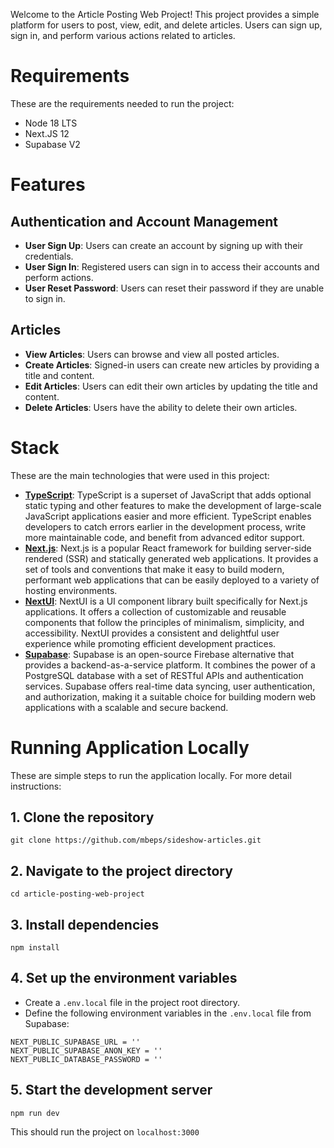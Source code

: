 Welcome to the Article Posting Web Project! This project provides a simple platform for users to post, view, edit, and delete articles. Users can sign up, sign in, and perform various actions related to articles.

# **Requirements**
These are the requirements needed to run the project:
- Node 18 LTS
- Next.JS 12
- Supabase V2

# **Features**
## **Authentication and Account Management**
- **User Sign Up**: Users can create an account by signing up with their credentials.
- **User Sign In**: Registered users can sign in to access their accounts and perform actions.
- **User Reset Password**: Users can reset their password if they are unable to sign in. 

## **Articles**
- **View Articles**: Users can browse and view all posted articles.
- **Create Articles**: Signed-in users can create new articles by providing a title and content.
- **Edit Articles**: Users can edit their own articles by updating the title and content.
- **Delete Articles**: Users have the ability to delete their own articles.

# **Stack**
These are the main technologies that were used in this project:
- [**TypeScript**](https://www.typescriptlang.org/): TypeScript is a superset of JavaScript that adds optional static typing and other features to make the development of large-scale JavaScript applications easier and more efficient. TypeScript enables developers to catch errors earlier in the development process, write more maintainable code, and benefit from advanced editor support.
- [**Next.js**](https://nextjs.org/): Next.js is a popular React framework for building server-side rendered (SSR) and statically generated web applications. It provides a set of tools and conventions that make it easy to build modern, performant web applications that can be easily deployed to a variety of hosting environments.
- [**NextUI**](https://nextui.org/): NextUI is a UI component library built specifically for Next.js applications. It offers a collection of customizable and reusable components that follow the principles of minimalism, simplicity, and accessibility. NextUI provides a consistent and delightful user experience while promoting efficient development practices.
- [**Supabase**](https://supabase.io/): Supabase is an open-source Firebase alternative that provides a backend-as-a-service platform. It combines the power of a PostgreSQL database with a set of RESTful APIs and authentication services. Supabase offers real-time data syncing, user authentication, and authorization, making it a suitable choice for building modern web applications with a scalable and secure backend.

# **Running Application Locally**
These are simple steps to run the application locally. For more detail instructions:

## 1. **Clone the repository**

```
git clone https://github.com/mbeps/sideshow-articles.git
```

## 2. **Navigate to the project directory**

```
cd article-posting-web-project
```

## 3. **Install dependencies**

```
npm install
```

## 4. **Set up the environment variables**
   - Create a `.env.local` file in the project root directory.
   - Define the following environment variables in the `.env.local` file from Supabase:

```
NEXT_PUBLIC_SUPABASE_URL = ''
NEXT_PUBLIC_SUPABASE_ANON_KEY = ''
NEXT_PUBLIC_DATABASE_PASSWORD = ''
```

## 5. **Start the development server**

```
npm run dev
```

This should run the project on `localhost:3000`
